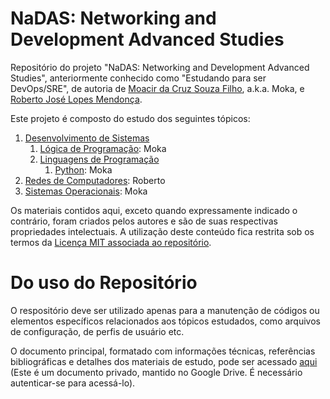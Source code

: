 # NaDAS: Networking and Development Advanced Studies

Repositório do projeto "NaDAS: Networking and Development Advanced Studies", anteriormente conhecido como "Estudando para ser DevOps/SRE", de autoria de [Moacir da Cruz Souza Filho](https://github.com/moacirsouza), a.k.a. Moka, e [Roberto José Lopes Mendonça](https://github.com/robertolopesmendonca).

Este projeto é composto do estudo dos seguintes tópicos:

1. [Desenvolvimento de Sistemas](01-DesenvolvimentoDeSistemas)
   1. [Lógica de Programação](01-DesenvolvimentoDeSistemas/01-LogicaDeProgramacao): Moka
   2. [Linguagens de Programação](01-DesenvolvimentoDeSistemas/01-LogicaDeProgramacao/)
      1. [Python](01-DesenvolvimentoDeSistemas/02-LinguagensDeProgramacao/01-Python): Moka
2. [Redes de Computadores](02-RedesDeComputadores): Roberto
3. [Sistemas Operacionais](03-SistemasOperacionais): Moka

Os materiais contidos aqui, exceto quando expressamente indicado o contrário, foram criados pelos autores e são de suas respectivas propriedades intelectuais. A utilização deste conteúdo fica restrita sob os termos da [Licença MIT associada ao repositório](https://github.com/moacirsouza/nadas/blob/master/LICENSE).

# Do uso do Repositório

O respositório deve ser utilizado apenas para a manutenção de códigos ou elementos específicos relacionados aos tópicos estudados, como arquivos de configuração, de perfis de usuário etc.

O documento principal, formatado com informações técnicas, referências bibliográficas e detalhes dos materiais de estudo, pode ser acessado [aqui](https://docs.google.com/document/d/1xYa8GyP1_gE6QiAzuJkoPgP3zywaXRNtfOKLpRqNK94/edit?usp=sharing) (Este é um documento privado, mantido no Google Drive. É necessário autenticar-se para acessá-lo).
